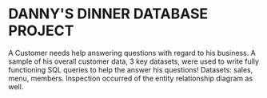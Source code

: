 # DANNY'S DINNER DATABASE PROJECT
A Customer needs help answering questions with regard to his business. A sample of his overall customer data, 3 key datasets, were used to write fully functioning SQL queries to help the answer his questions! Datasets: sales, menu, members. Inspection occurred of the entity relationship diagram as well.
